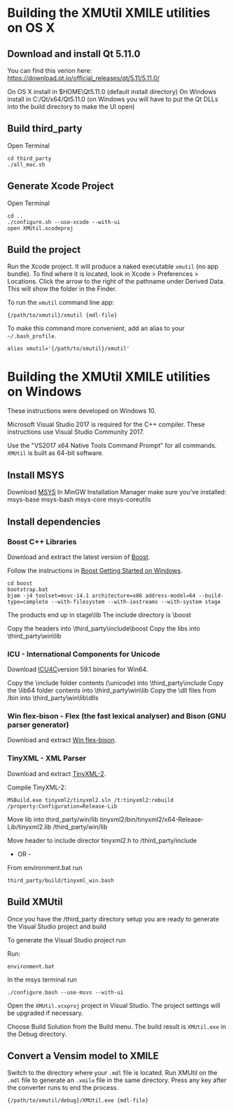 # Building the XMUtil XMILE utilities on OS X

## Download and install Qt 5.11.0
You can find this verion here:
https://download.qt.io/official_releases/qt/5.11/5.11.0/

On OS X install in $HOME\Qt5.11.0 (default install directory)
On Windows install in C:/Qt/x64/Qt5.11.0 (on Windows you will have to put the Qt DLLs into the build directory to make the UI open)

## Build third_party
Open Terminal

~~~
cd third_party
./all_mac.sh
~~~

## Generate Xcode Project

Open Terminal

~~~
cd ..
./configure.sh --use-xcode --with-ui
open XMUtil.xcodeproj
~~~

## Build the project

Run the Xcode project. It will produce a naked executable `xmutil` (no app bundle). To find where it is located, look in Xcode > Preferences > Locations. Click the arrow to the right of the pathname under Derived Data. This will show the folder in the Finder.

To run the `xmutil` command line app:
~~~
{/path/to/xmutil}/xmutil {mdl-file}
~~~

To make this command more convenient, add an alias to your `~/.bash_profile`.
~~~
alias xmutil='{/path/to/xmutil}/xmutil'
~~~

# Building the XMUtil XMILE utilities on Windows

These instructions were developed on Windows 10.

Microsoft Visual Studio 2017 is required for the C++ compiler. These instructions use Visual Studio Community 2017.

Use the "VS2017 x64 Native Tools Command Prompt" for all commands. `XMUtil` is built as 64-bit software.

## Install MSYS

Download [MSYS](http://www.mingw.org/wiki/MSYS)
In MinGW Installation Manager make sure you've installed:
    msys-base msys-bash msys-core msys-coreutils

## Install dependencies

### Boost C++ Libraries

Download and extract the latest version of [Boost](http://www.boost.org/users/download/).

Follow the instructions in [Boost Getting Started on Windows](http://www.boost.org/doc/libs/1_64_0/more/getting_started/windows.html).

~~~
cd boost
bootstrap.bat
bjam -j4 toolset=msvc-14.1 architecture=x86 address-model=64 --build-type=complete --with-filesystem --with-iostreams --with-system stage
~~~

The products end up in stage\lib
The include directory is \boost

Copy the headers into \third_party\include\boost
Copy the libs into \third_party\win\lib

### ICU - International Components for Unicode

Download [ICU4C](http://site.icu-project.org/download/59#TOC-ICU4C-Download)version 59.1 binaries for Win64.

Copy the \include folder contents (\unicode) into \third_party\include
Copy the \lib64 folder contents into \third_party\win\lib
Copy the \dll files from /bin into \third_party\win\lib\dlls

### Win flex-bison - Flex (the fast lexical analyser) and Bison (GNU parser generator)

Download and extract [Win flex-bison](http://sourceforge.net/projects/winflexbison/).

### TinyXML - XML Parser

Download and extract [TinyXML-2](https://github.com/leethomason/tinyxml2).

Compile TinyXML-2:

~~~
MSBuild.exe tinyxml2/tinyxml2.sln /t:tinyxml2:rebuild /property:Configuration=Release-Lib
~~~

Move lib into third_party/win/lib
tinyxml2/bin/tinyxml2/x64-Release-Lib/tinyxml2.lib /third_party/win/lib

Move header to include director
tinyxml2.h to /third_party/include

- OR -

From environment.bat run

~~~
third_party/build/tinyxml_win.bash
~~~

## Build XMUtil

Once you have the /third_party directory setup you are ready to generate the Visual Studio project and build

To generate the Visual Studio project run

Run:

~~~
environment.bat
~~~

In the msys terminal run

~~~
./configure.bash --use-msvs --with-ui
~~~

Open the `XMUtil.vcxproj` project in Visual Studio. The project settings will be upgraded if necessary.

Choose Build Solution from the Build menu. The build result is `XMUtil.exe` in the Debug directory.

## Convert a Vensim model to XMILE

Switch to the directory where your `.mdl` file is located. Run XMUtil on the `.mdl` file to generate an `.xmile` file in the same directory. Press any key after the converter runs to end the process.
~~~
{/path/to/xmutil/debug}/XMUtil.exe {mdl-file}
~~~
